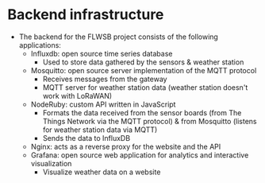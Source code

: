 # Backend infrastructure

- The backend for the FLWSB project consists of the following applications:
	- Influxdb: open source time series database
		- Used to store data gathered by the sensors & weather station
	- Mosquitto: open source server implementation of the MQTT protocol
		- Receives messages from the gateway
		- MQTT server for weather station data (weather station doesn't work with LoRaWAN)
	- NodeRuby: custom API written in JavaScript
		- Formats the data received from the sensor boards (from The Things Network via the MQTT protocol) & from Mosquitto (listens for weather station data via MQTT)
		- Sends the data to InfluxDB
	- Nginx: acts as a reverse proxy for the website and the API
	- Grafana: open source web application for analytics and interactive visualization
		- Visualize weather data on a website

